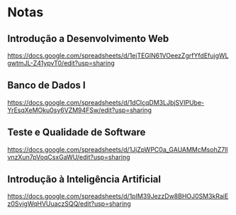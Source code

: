 # Notas

## Introdução a Desenvolvimento Web
https://docs.google.com/spreadsheets/d/1ejTEGlN61VOeezZgrfYfdEfujgWLgwtmJL-Z41ypvT0/edit?usp=sharing

## Banco de Dados I
https://docs.google.com/spreadsheets/d/1dClcqDM3LJbjSVIPUbe-YrEsqXeMOku0sy6VZM94FSw/edit?usp=sharing

## Teste e Qualidade de Software
https://docs.google.com/spreadsheets/d/1JjZpWPC0a_GAUAMMcMsohZ7llvnzXun7pVoqCsxGaWU/edit?usp=sharing

## Introdução à Inteligência Artificial
https://docs.google.com/spreadsheets/d/1pIM39JezzDw8BHOJ0SM3kRaiEz0SvigWqHVUuaczSQQ/edit?usp=sharing
